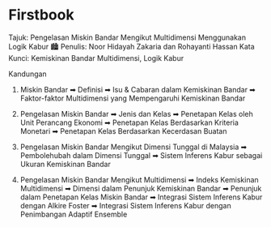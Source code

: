 # Firstbook

Tajuk: Pengelasan Miskin Bandar Mengikut Multidimensi Menggunakan Logik Kabur 🏙
Penulis: Noor Hidayah Zakaria dan Rohayanti Hassan
Kata Kunci: Kemiskinan Bandar Multidimensi, Logik Kabur

Kandungan
1. Miskin Bandar
   ➡ Definisi
   ➡ Isu & Cabaran dalam Kemiskinan Bandar
   ➡ Faktor-faktor Multidimensi yang Mempengaruhi Kemiskinan Bandar

2. Pengelasan Miskin Bandar
   ➡ Jenis dan Kelas
   ➡ Penetapan Kelas oleh Unit Perancang Ekonomi
   ➡ Penetapan Kelas Berdasarkan Kriteria Monetari
   ➡ Penetapan Kelas Berdasarkan Kecerdasan Buatan

3. Pengelasan Miskin Bandar Mengikut Dimensi Tunggal di Malaysia
   ➡ Pembolehubah dalam Dimensi Tunggal
   ➡ Sistem Inferens Kabur sebagai Ukuran Kemiskinan Bandar

4. Pengelasan Miskin Bandar Mengikut Multidimensi
   ➡ Indeks Kemiskinan Multidimensi
   ➡ Dimensi dalam Penunjuk Kemiskinan Bandar
   ➡ Penunjuk dalam Penetapan Kelas Miskin Bandar 
   ➡ Integrasi Sistem Inferens Kabur dengan Alkire Foster
   ➡ Integrasi Sistem Inferens Kabur dengan Penimbangan Adaptif Ensemble

